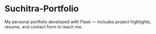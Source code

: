 # Suchitra-Portfolio
My personal portfolio developed with Flask — includes project highlights, resume, and contact form to reach me.
